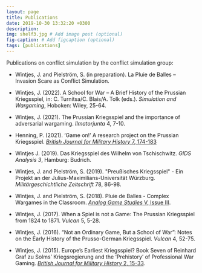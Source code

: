 ```yaml
---
layout: page
title: Publications
date: 2019-10-30 13:32:20 +0300
description: 
img: shelf3.jpg # Add image post (optional)
fig-caption: # Add figcaption (optional)
tags: [publications]
---
```

Publications on conflict simulation by the conflict simulation group:

- Wintjes, J. and Pielström, S. (in preparation). La Pluie de Balles – Invasion Scare as Conflict Simulation.

- Wintjes, J. (2022). A School for War – A Brief History of the Prussian Kriegsspiel, in: C. Turnitsa/C. Blais/A. Tolk (eds.). *Simulation and Wargaming*, Hoboken: Wiley,  25-64.

- Wintjes, J. (2021). The Prussian Kriegsspiel and the importance of adversarial wargaming. *Ilmatorjunta* 4, 7-10.

- Henning, P. (2021). ‘Game on!’ A research project on the Prussian Kriegsspiel. [*British Journal for Military History* 7, 174-183](https://bjmh.gold.ac.uk/article/view/1561)

- Wintjes J. (2019). Das Kriegsspiel des Wilhelm von Tschischwitz. *GIDS Analysis 3*, Hamburg: Budrich.

- Wintjes, J. and Pielström, S. (2019). "Preußisches Kriegsspiel" - Ein Projekt an der Julius-Maximilians-Universität Würzburg. *Militärgeschichtliche Zeitschrift* 78, 86-98.

- Wintjes, J. and Pielström, S. (2018). Pluie de Balles - Complex Wargames in the Classroom. [*Analog Game Studies* V, Issue III](http://analoggamestudies.org/2018/09/pluie-de-balles-complex-wargames-in-the-classroom/).

- Wintjes, J. (2017). When a Spiel is not a Game: The Prussian Kriegsspiel from 1824 to 1871. *Vulcan* 5, 5-28.

- Wintjes, J. (2016). “Not an Ordinary Game, But a School of War”: Notes on the Early History of the Prusso-German Kriegsspiel. *Vulcan* 4, 52-75.

- Wintjes, J. (2015). Europe’s Earliest Kriegsspiel? Book Seven of Reinhard Graf zu Solms’ Kriegsregierung and the ‘Prehistory’ of Professional War Gaming. [*British Journal for Military History* 2, 15-33](http://bjmh.gold.ac.uk/article/view/634).
